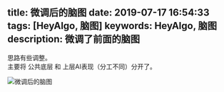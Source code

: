 title: 微调后的脑图
date: 2019-07-17 16:54:33
tags: [HeyAlgo, 脑图]
keywords: HeyAlgo, 脑图
description: 微调了前面的脑图
---
思路有些调整。  
主要将 公共底层 和 上层AI表现（分工不同）分开了。

![微调后的脑图](/images/heyalgo201907-001.svg)